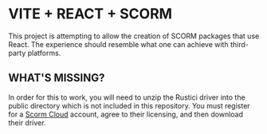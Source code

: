 # VITE + REACT + SCORM

This project is attempting to allow the creation of SCORM packages that use React. The experience should resemble what one can achieve with third-party platforms.

## WHAT'S MISSING?

In order for this to work, you will need to unzip the Rustici driver into the public directory which is not included in this repository. You must register for a [Scorm Cloud](https://app.cloud.scorm.com/sc/guest/SignInForm) account, agree to their licensing, and then download their driver.
